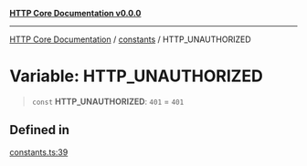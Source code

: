 [**HTTP Core Documentation v0.0.0**](../../README.md)

***

[HTTP Core Documentation](../../modules.md) / [constants](../README.md) / HTTP\_UNAUTHORIZED

# Variable: HTTP\_UNAUTHORIZED

> `const` **HTTP\_UNAUTHORIZED**: `401` = `401`

## Defined in

[constants.ts:39](https://github.com/stonemjs/http-core/blob/24dd4b3f1e59fc19fb65fa5316121fe4b68e4f41/src/constants.ts#L39)
